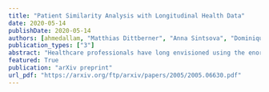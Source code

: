 ```yaml
---
title: "Patient Similarity Analysis with Longitudinal Health Data"
date: 2020-05-14
publishDate: 2020-05-14
authors: [ahmedallam, "Matthias Dittberner", "Anna Sintsova", "Dominique Brodbeck", "Michael Krauthammer"]
publication_types: ["3"]
abstract: "Healthcare professionals have long envisioned using the enormous processing powers of computers to discover new facts and medical knowledge locked inside electronic health records. These vast medical archives contain time-resolved information about medical visits, tests and procedures, as well as outcomes, which together form individual patient journeys. By assessing the similarities among these journeys, it is possible to uncover clusters of common disease trajectories with shared health outcomes. The assignment of patient journeys to specific clusters may in turn serve as the basis for personalized outcome prediction and treatment selection. This procedure is a non-trivial computational problem, as it requires the comparison of patient data with multi-dimensional and multi-modal features that are captured at different times and resolutions. In this review, we provide a comprehensive overview of the tools and methods that are used in patient similarity analysis with longitudinal data and discuss its potential for improving clinical decision making."
featured: True
publication: "arXiv preprint"
url_pdf: "https://arxiv.org/ftp/arxiv/papers/2005/2005.06630.pdf"
---
```


